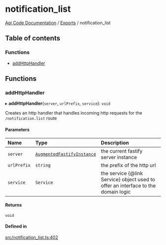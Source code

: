 # notification\_list
 
[Api Code Documentation](../README.md) / [Exports](../modules.md) / notification\_list

## Table of contents

### Functions

- [addHttpHandler](notification_list.md#addhttphandler)

## Functions

### addHttpHandler

▸ **addHttpHandler**(`server`, `urlPrefix`, `service`): `void`

Creates an http handler that handles incoming http requests for the `/notification.list` route

#### Parameters

| Name | Type | Description |
| :------ | :------ | :------ |
| `server` | [`AugmentedFastifyInstance`](../interfaces/types.AugmentedFastifyInstance.md) | the current fastify server instance |
| `urlPrefix` | `string` | the prefix of the http url |
| `service` | `Service` | the service {@link Service} object used to offer an interface to the domain logic |

#### Returns

`void`

#### Defined in

[src/notification_list.ts:402](https://github.com/openkfw/TruBudget/blob/f6ee764/api/src/notification_list.ts#L402)
